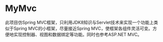 # MyMvc
此项目仿Spring MVC框架，只利用JDK8知识与Servlet技术来实现一个功能上类似于Spring MVC的小框架，尽量接近Spring MVC，使框架各组件灵活可变。方便地实现控制器、视图和数据绑定等功能。同时也参考ASP.NET MVC。
